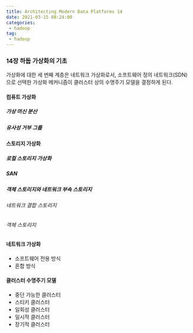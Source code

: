 ```yaml
---
title: Architecting Modern Data Platforms 14
date: 2021-03-15 08:24:00
categories:
 - hadoop
tag:
 - hadoop
---
```


### 14장 하둡 가상화의 기초

가상화에 대한 세 번째 계층은 네트워크 가상화로서, 소프트웨어 정의 네트워크(SDN)으로 선택한 가상화 메커니즘이 클러스터 상의 수명주기 모델을 결정하게 된다.

<!-- more -->

#### 컴퓨트 가상화

##### 가상 머신 분산

##### 유사성 거부 그룹



#### 스토리지 가상화

##### 로컬 스토리지 가상화

##### SAN

##### 객체 스토리지와 네트워크 부속 스토리지

###### 네트워크 결합 스토리지

###### 객체 스토리지



#### 네트워크 가상화

- 소프트웨어 전용 방식
- 혼합 방식



#### 클러스터 수명주기 모델

- 중단 가능한 클러스터
- 스티키 클러스터
- 일회성 클러스터
- 일시적 클러스터
- 장기적 클러스터





